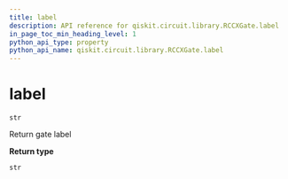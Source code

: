 ```yaml
---
title: label
description: API reference for qiskit.circuit.library.RCCXGate.label
in_page_toc_min_heading_level: 1
python_api_type: property
python_api_name: qiskit.circuit.library.RCCXGate.label
---
```


# label

<span id="qiskit.circuit.library.RCCXGate.label" />

`str`

Return gate label

**Return type**

`str`

